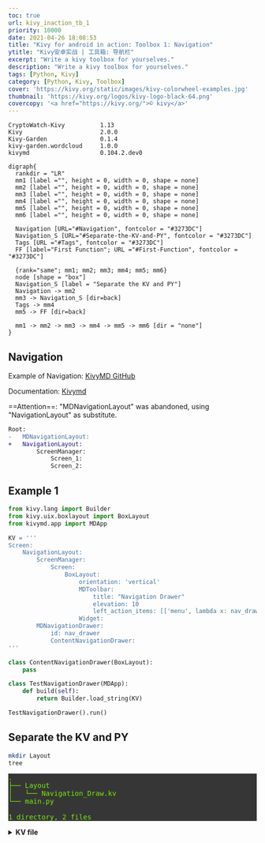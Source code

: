 ```yaml
---
toc: true
url: kivy_inaction_tb_1
priority: 10000
date: 2021-04-26 18:08:53
title: "Kivy for android in action: Toolbox 1: Navigation"
ytitle: "Kivy安卓实战 | 工具箱: 导航栏"
excerpt: "Write a kivy toolbox for yourselves."
description: "Write a kivy toolbox for yourselves."
tags: [Python, Kivy]
category: [Python, Kivy, Toolbox]
cover: 'https://kivy.org/static/images/kivy-colorwheel-examples.jpg'
thumbnail: 'https://kivy.org/logos/kivy-logo-black-64.png'
covercopy: '<a href="https://kivy.org/">© kivy</a>'
---
```


```
CryptoWatch-Kivy          1.13
Kivy                      2.0.0
Kivy-Garden               0.1.4
kivy-garden.wordcloud     1.0.0
kivymd                    0.104.2.dev0
```

```graphviz
digraph{
  rankdir = "LR"
  mm1 [label ="", height = 0, width = 0, shape = none]
  mm2 [label ="", height = 0, width = 0, shape = none]
  mm3 [label ="", height = 0, width = 0, shape = none]
  mm4 [label ="", height = 0, width = 0, shape = none]
  mm5 [label ="", height = 0, width = 0, shape = none]
  mm6 [label ="", height = 0, width = 0, shape = none]

  Navigation [URL="#Navigation", fontcolor = "#3273DC"]
  Navigation_S [URL="#Separate-the-KV-and-PY", fontcolor = "#3273DC"]
  Tags [URL ="#Tags", fontcolor = "#3273DC"]
  FF [label="First Function"; URL ="#First-Function", fontcolor = "#3273DC"]

  {rank="same"; mm1; mm2; mm3; mm4; mm5; mm6}
  node [shape = "box"]
  Navigation_S [label = "Separate the KV and PY"]
  Navigation -> mm2
  mm3 -> Navigation_S [dir=back]
  Tags -> mm4
  mm5 -> FF [dir=back]

  mm1 -> mm2 -> mm3 -> mm4 -> mm5 -> mm6 [dir = "none"]
}
```

## Navigation

Example of Navigation: [KivyMD GitHub](https://github.com/kivymd/KivyMD/wiki/Components-Navigation-Drawer#using-mdnavigationdrawer-has-changed)

Documentation: [Kivymd](https://kivymd.readthedocs.io/en/latest/components/navigation-drawer/)

==Attention==: "MDNavigationLayout" was abandoned, using "NavigationLayout" as substitute.

```diff
Root:
-   MDNavigationLayout:
+   NavigationLayout:
        ScreenManager:
            Screen_1:
            Screen_2:
```

## Example 1

```python
from kivy.lang import Builder
from kivy.uix.boxlayout import BoxLayout
from kivymd.app import MDApp

KV = '''
Screen:
    NavigationLayout:
        ScreenManager:
            Screen:
                BoxLayout:
                    orientation: 'vertical'
                    MDToolbar:
                        title: "Navigation Drawer"
                        elevation: 10
                        left_action_items: [['menu', lambda x: nav_drawer.set_state("open")]]
                    Widget:
        MDNavigationDrawer:
            id: nav_drawer
            ContentNavigationDrawer:
'''

class ContentNavigationDrawer(BoxLayout):
    pass

class TestNavigationDrawer(MDApp):
    def build(self):
        return Builder.load_string(KV)

TestNavigationDrawer().run()
```

## Separate the KV and PY

```bash
mkdir Layout
tree
```
<pre style= "color:#76EE00; background-color:#363636">
.
├── Layout
│   └── Navigation_Draw.kv
└── main.py

1 directory, 2 files
</pre>

<details> <summary><b>
KV file </b></summary>
```kv Navigation_Draw.kv
Screen:
    NavigationLayout:
        ScreenManager:
            Screen:
                BoxLayout:
                    orientation: 'vertical'
                    MDToolbar:
                        title: "Navigation Drawer"
                        elevation: 10
                        left_action_items: [['menu', lambda x: nav_drawer.set_state("open")]]
                    Widget:

        MDNavigationDrawer:
            id: nav_drawer
```
</details>

```python
from kivy.uix.screenmanager import Screen
from kivymd.uix.button import MDRectangleFlatButton
from kivy.lang import Builder

from kivymd.app import MDApp

def OPEN(file):
    return open(file).read()

class MainApp(MDApp):
    def F_test(self, *args):
        print(123)

    def build(self):
        screen = Screen()
        Widget_navi = Builder.load_string(OPEN("Layout/Navigation_Draw.kv"))

        screen.add_widget(Widget_navi)
        screen.add_widget(
            MDRectangleFlatButton(
                text="Hello, World",
                pos_hint={"center_x": 0.5, "center_y": 0.5},
                on_release = self.F_test
            ))
        return screen

MainApp().run()
```

## Tags

Example: [GitHub](https://github.com/kivymd/KivyMD/wiki/Components-Tabs)


```py main.py
from kivy.uix.screenmanager import Screen
from kivymd.uix.button import MDRectangleFlatButton
from kivy.lang import Builder
from kivymd.uix.floatlayout import MDFloatLayout
from kivymd.uix.tab import MDTabsBase

from kivymd.app import MDApp

def OPEN(file):
    return open(file).read()

class Tab(MDFloatLayout, MDTabsBase):
    '''Class implementing content for a tab.'''

class MainApp(MDApp):
    def F_test(self, *args):
        print(123)

    def build(self):
        screen = Screen()
        # loading Navigation (left)
        Widget_navi = Builder.load_string(OPEN("Layout/Navigation_Draw.kv"))
        # loading navigation tags
        Widget_tabs = Builder.load_string(OPEN("Layout/Navigation_Tabs.kv"))
        self.Widget_tabs = Widget_tabs

        screen.add_widget(Widget_tabs)
        screen.add_widget(Widget_navi)
        return screen

    # Functions for Navigation Tab
    def on_start(self):
        Tab1 = Tab(text="alarm")
        Tab1.add_widget(
            MDRectangleFlatButton(
                text="Hello, World",
                pos_hint={"center_x": 0.5, "center_y": 0.5},))
        self.Widget_tabs.ids.tabs.add_widget(Tab1)
        self.Widget_tabs.ids.tabs.add_widget(Tab(text="alarm-bell"))

    # Functions for Navigation Tab Switch
    def on_tab_switch(
        self, instance_tabs, instance_tab, instance_tab_label, tab_text):
        '''Called when switching tabs.
        :type instance_tabs: <kivymd.uix.tab.MDTabs object>;
        :param instance_tab: <__main__.Tab object>;
        :param instance_tab_label: <kivymd.uix.tab.MDTabsLabel object>;
        :param tab_text: text or name icon of tab;
        '''
        instance_tab.ids.label.text = tab_text

MainApp().run()
```

KV file:

<details><summary> <b>Navigation_Tabs.kv</b>
</summary>
```kv
MDBoxLayout:
    orientation: "vertical"

    MDToolbar:
        title: "Example Tabs"

    MDTabs:
        id: tabs
        text: "1"
        on_ref_press: app.on_ref_press(*args)

<Tab>
    MDIconButton:
        id: icon
        icon: ""
        user_font_size: "48sp"
        pos_hint: {"center_x": .5, "center_y": .5}
```
</details>
<br><br>
<pre style= "color:#76EE00; background-color:#363636">
.
├── Layout
│   ├── Navigation_Draw.kv
│   └── Navigation_Tabs.kv
└── main.py

1 directory, 3 files
</pre>


## First Function

![Kivy tabs](https://z3.ax1x.com/2021/04/27/gpgXTO.gif)
Convert `atcg` to `ATCG`

```bash
touch Layout/Seq.kv
tree
```

<pre style= "color:#76EE00; background-color:#363636">
.
├── Layout
│   ├── Navigation_Draw.kv
│   ├── Navigation_Tabs.kv
│   └── Seq.kv
├── lib
│   └── bio_seq.py
├── libWidget
│   └── Seq.py
└── main.py
</pre>

<details><summary>
<b>Seq.kv</b>
</summary>
```kv Seq.kv
MDBoxLayout:
    padding: root.width * .05, root.height * .05,root.width * .05, root.height * .05

    MDBoxLayout:

        id: boxs
        orientation: "vertical"
        functions: None#{"aA":"a"}
        label_c: 0, 0, 1, 1

        MDTextField:
            id: seq_input
            hint_text: "Input DNA Hear"
            pos_hint: {"center_x": .5}

        MDIconButton:
            id: upper
            icon: "android"
            user_font_size: "64sp"
            on_release: boxs.functions#["aA"]
            pos_hint: {"center_x": .5}

        MDLabel:
            id: seq_result
            text: "Result shows Herer"
            color: boxs.label_c
            pos_hint: {"center_x": .5}
```

</details>


```python Seq.py
#from kivy.lang import Builder
from kivy.lang import Builder

class FunctionWidget():
    def OPEN(self, file):
        return open(file).read()

    def PP(self):
        #self.print(self.Function_page.ids.seq_input.text)
        self.Function_page.ids.seq_result.text = self.Function_page.ids.seq_input.text.upper()

    def main(self):
        self.Function_page = Builder.load_string(self.OPEN("Layout/Seq.kv"))
        self.Function_page.ids.upper.on_release = self.PP
        return self.Function_page
```

```python main.py
from kivy.uix.screenmanager import Screen
from kivymd.uix.button import MDRectangleFlatButton
from kivy.lang import Builder
from kivymd.uix.floatlayout import MDFloatLayout
from kivymd.uix.tab import MDTabsBase

from kivymd.app import MDApp


# Function libs

def OPEN(file):
    return open(file).read()

class Tab(MDFloatLayout, MDTabsBase):
    '''Class implementing content for a tab.'''

class MainApp(MDApp):
    def F_test(self, *args):
        print(123)

    def build(self):
        screen = Screen()
        # loading Navigation (left)
        Widget_navi = Builder.load_string(OPEN("Layout/Navigation_Draw.kv"))
        # loading navigation tags
        Widget_tabs = Builder.load_string(OPEN("Layout/Navigation_Tabs.kv"))
        self.Widget_tabs = Widget_tabs
        # loading The Function pages
        # Loading Sequencs function page

        screen.add_widget(Widget_tabs)
        screen.add_widget(Widget_navi)
        return screen

    # Functions for Navigation Ta
    def on_start(self):
        from lib.bio_seq import Bio as FunBioSeq
        Fun = FunBioSeq()
        print(Fun.List())

        def PP():
            print(Function_page.ids.seq_input.text)
            Function_page.ids.seq_result.text = Function_page.ids.seq_input.text.upper()
            Fun = FunBioSeq()

        List = {"Seq":{'icon':"dna",'title':"Sequencs Tools"}}

        Tab1 = Tab(text="Bio")
        Tab1.add_widget(
            MDRectangleFlatButton(
                text="Hello, World",
                pos_hint={"center_x": 0.5, "center_y": 0.5},))
        self.Widget_tabs.ids.tabs.add_widget(Tab1)
        for i in List.keys():
            tmp_tab = Tab(text=List[i]['icon'])
            #Function = Builder.load_string(OPEN("Layout/"+i+".kv"))
            from libWidget.Seq import FunctionWidget
            Fun = FunctionWidget()
            tmp_tab.add_widget(Fun.main())
            self.Widget_tabs.ids.tabs.add_widget(tmp_tab)



    # Functions for Navigation Tab Switch
    def on_tab_switch(
        self, instance_tabs, instance_tab, instance_tab_label, tab_text):
        '''Called when switching tabs.
        :type instance_tabs: <kivymd.uix.tab.MDTabs object>;
        :param instance_tab: <__main__.Tab object>;
        :param instance_tab_label: <kivymd.uix.tab.MDTabsLabel object>;
        :param tab_text: text or name icon of tab;
        '''
        instance_tab.ids.label.text = tab_text

MainApp().run()
```

![Kivy in action](https://z3.ax1x.com/2021/04/27/gpg7lR.md.png)


GitHub Repository: [Karobben Toolbox](https://github.com/Karobben/Kivymd_toolbox)
Android Release: [Karobben Toolbox](https://github.com/Karobben/Kivymd_toolbox)
